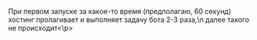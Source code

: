 <p>При первом запуске за какое-то время (предполагаю, 60 секунд) хостинг пролагивает и выполняет задачу бота 2-3 раза,\n далее такого не происходит<\p>
